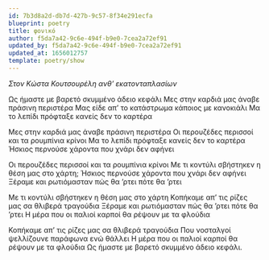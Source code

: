 ```yaml
---
id: 7b3d8a2d-db7d-427b-9c57-8f34e291ecfa
blueprint: poetry
title: φονικό
author: f5da7a42-9c6e-494f-b9e0-7cea2a72ef91
updated_by: f5da7a42-9c6e-494f-b9e0-7cea2a72ef91
updated_at: 1656012757
template: poetry/show
---
```

_Στον Κώστα Κουτσουρέλη ανθ’ εκατονταπλασίων_

Ως ήμαστε με βαρετό σκυμμένο άδειο κεφάλι
Μες στην καρδιά μας άναβε πράσινη περιστέρα
Μας είδε απ’ το κατάστρωμα κάποιος με κανοκιάλι
Μα το λεπίδι πρόφταξε κανείς δεν το καρτέρα

Μες στην καρδιά μας άναβε πράσινη περιστέρα
Οι περουζέδες περισσοί και τα ρουμπίνια κρίνοι
Μα το λεπίδι πρόφταξε κανείς δεν το καρτέρα
Ήσκιος περνούσε χάροντα που χνάρι δεν αφήνει

Οι περουζέδες περισσοί και τα ρουμπίνια κρίνοι
Με τι κοντύλι σβήστηκεν η θέση μας στο χάρτη;
Ήσκιος περνούσε χάροντα που χνάρι δεν αφήνει
Ξέραμε και ρωτιόμασταν πώς θα ’ρτει πότε θα ’ρτει

Με τι κοντύλι σβήστηκεν η θέση μας στο χάρτη
Κοπήκαμε απ’ τις ρίζες μας σα θλιβερά τραγούδια
Ξέραμε και ρωτιόμασταν πώς θα ’ρτει πότε θα ’ρτει
Η μέρα που οι παλιοί καρποί θα ρέψουν με τα φλούδια

Κοπήκαμε απ’ τις ρίζες μας σα θλιβερά τραγούδια
Που νοσταλγοί ψελλίζουνε παράφωνα ενώ θάλλει
Η μέρα που οι παλιοί καρποί θα ρέψουν με τα φλούδια
Ως ήμαστε με βαρετό σκυμμένο άδειο κεφάλι.